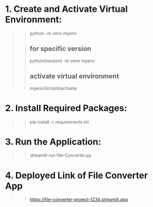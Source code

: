 # 1. Create and Activate Virtual Environment:
>>  python -m venv myenv
>> ## for specific version
>>  python(version) -m venv myenv
>> ## activate virtual environment
>>  myenv\Scripts\activate

# 2. Install Required Packages:
>>  pip install -r requirements.txt

# 3. Run the Application:
>>  streamlit run file-Converter.py

# 4. Deployed Link of File Converter App
>>  https://file-converter-project-1234.streamlit.app
